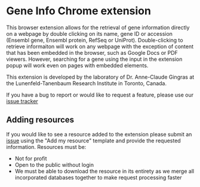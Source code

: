 # Gene Info Chrome extension

This browser extension allows for the retrieval of gene information directly on a webpage by double clicking on its name, gene ID or accession (Ensembl gene, Ensembl protein, RefSeq or UniProt). Double-clicking to retrieve informaiton will work on any webpage with the exception of content that has been embedded in the browser, such as Google Docs or PDF viewers. However, searching for a gene using the input in the extension popup will work even on pages with embedded elements.

This extension is developed by the laboratory of Dr. Anne-Claude Gingras at the Lunenfeld-Tanenbaum Research Institute in Toronto, Canada.

If you have a bug to report or would like to request a feature, please use our [issue tracker](https://github.com/knightjdr/gene-info/issues)

## Adding resources

If you would like to see a resource added to the extension please submit an [issue](https://github.com/knightjdr/gene-info/issues) using the "Add my resource" template and provide the requested information. Resources must be:
* Not for profit
* Open to the public without login
* We must be able to download the resource in its entirety as we merge all incorporated databases together to make request processing faster
